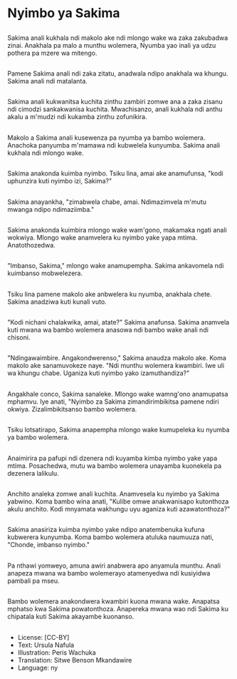 # Nyimbo ya Sakima

##
Sakima anali kukhala ndi makolo ake ndi mlongo wake wa zaka zakubadwa zinai. Anakhala pa malo a munthu wolemera, Nyumba yao inali ya udzu pothera pa mzere wa mitengo.

##
Pamene Sakima anali ndi zaka zitatu, anadwala ndipo anakhala wa khungu. Sakima anali ndi matalanta.

##
Sakima anali kukwanitsa kuchita zinthu zambiri zomwe ana a zaka zisanu ndi cimodzi sankakwanisa kuchita. Mwachisanzo, anali kukhala ndi anthu akalu a m'mudzi ndi kukamba zinthu zofunikira.

##
Makolo a Sakima anali kusewenza pa nyumba ya bambo wolemera. Anachoka panyumba m'mamawa ndi kubwelela kunyumba. Sakima anali kukhala ndi mlongo wake.

##
Sakima anakonda kuimba nyimbo. Tsiku lina, amai ake anamufunsa, "kodi uphunzira kuti nyimbo izi, Sakima?"

##
Sakima anayankha, "zimabwela chabe, amai. Ndimazimvela m'mutu mwanga ndipo ndimaziimba."

##
Sakima anakonda kuimbira mlongo wake wam'gono, makamaka ngati anali wokwiya. Mlongo wake anamvelera ku nyimbo yake yapa mtima. Anatothozedwa.

##
"Imbanso, Sakima," mlongo wake anamupempha. Sakima ankavomela ndi kuimbanso mobwelezera.

##
Tsiku lina pamene makolo ake anbwelera ku nyumba, anakhala chete. Sakima anadziwa kuti kunali vuto.

##
"Kodi nichani chalakwika, amai, atate?" Sakima anafunsa. Sakima anamvela kuti mwana wa bambo wolemera anasowa ndi bambo wake anali ndi chisoni.

##
"Ndingawaimbire. Angakondwerenso," Sakima anaudza makolo ake. Koma makolo ake sanamuvokeze naye. "Ndi munthu wolemera kwambiri. Iwe uli wa khungu chabe. Uganiza kuti nyimbo yako izamuthandiza?"

##
Angakhale conco, Sakima sanaleke. Mlongo wake wamng'ono anamupatsa mphamvu. Iye anati, "Nyimbo za Sakima zimandirimbikitsa pamene ndiri okwiya. Zizalimbikitsanso bambo wolemera.

##
Tsiku lotsatirapo, Sakima anapempha mlongo wake kumupeleka ku nyumba ya bambo wolemera.

##
Anaimirira pa pafupi ndi dzenera ndi kuyamba kimba nyimbo yake yapa mtima. Posachedwa, mutu wa bambo wolemera unayamba kuonekela pa dezenera lalikulu.

##
Anchito analeka zomwe anali kuchita. Anamvesela ku nyimbo ya Sakima yabwino. Koma bambo wina anati, "Kulibe omwe anakwanisapo kutonthoza akulu anchito. Kodi mnyamata wakhungu uyu aganiza kuti azawatonthoza?"

##
Sakima anasiriza kuimba nyimbo yake ndipo anatembenuka kufuna kubwerera kunyumba. Koma bambo wolemera atuluka naumuuza nati, "Chonde, imbanso nyimbo."

##
Pa nthawi yomweyo, amuna awiri anabwera apo anyamula munthu. Anali anapeza mwana wa bambo wolemerayo atamenyedwa ndi kusiyidwa pambali pa mseu.

##
Bambo wolemera anakondwera kwambiri kuona mwana wake. Anapatsa mphatso kwa Sakima powatonthoza. Anapereka mwana wao ndi Sakima ku chipatala kuti Sakima akayambe kuonanso.

##
* License: [CC-BY]
* Text: Ursula Nafula
* Illustration: Peris Wachuka
* Translation: Sitwe Benson Mkandawire
* Language: ny
